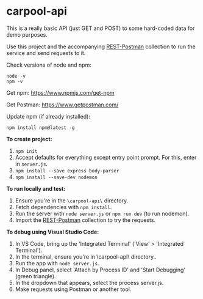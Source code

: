 # carpool-api
This is a really basic API (just GET and POST) to some hard-coded data for demo purposes. 

Use this project and the accompanying [REST-Postman](https://github.com/jenlouie/REST-Postman) collection to run the service and send requests to it.

Check versions of node and npm:
```
node -v
npm -v
```
Get npm:
https://www.npmjs.com/get-npm

Get Postman:
https://www.getpostman.com/

Update npm (if already installed):
```
npm install npm@latest -g
```

**To create project:**

1. `npm init`
2. Accept defaults for everything except entry point prompt. For this, enter in `server.js`.
3. `npm install --save express body-parser`
4. `npm install --save-dev nodemon`

**To run locally and test:**

1. Ensure you're in the `\carpool-api\` directory.
2. Fetch dependencies with `npm install`.
3. Run the server with `node server.js` or `npm run dev` (to run nodemon).
4. Import the [REST-Postman](https://github.com/jenlouie/REST-Postman) collection to try the requests.

**To debug using Visual Studio Code:**

1. In VS Code, bring up the 'Integrated Terminal' ('View' > 'Integrated Terminal').
2. In the terminal, ensure you're in \carpool-api\ directory..
3. Run the app with `node server.js`.
4. In Debug panel, select 'Attach by Process ID' and 'Start Debugging' (green triangle).
5. In the dropdown that appears, select the process server.js.
6. Make requests using Postman or another tool.

